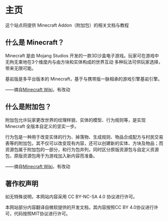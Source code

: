 # 主页

这个站点将提供 Minecraft Addon（附加包）的相关文档与教程

## 什么是 Minecraft？
Minecraft 是由 Mojang Studios 开发的一款3D沙盒电子游戏。玩家可在游戏中无拘无束地在3个维度内与由方块和实体构成的世界互动 多种玩法可供玩家选择，带来无限可能。

基岩版是多平台版本的 Minecraft，基于与携带版一脉相承的游戏引擎基岩引擎。

——摘自[Minecraft Wiki](https://zh.minecraft.wiki/基岩版)，有改动

## 什么是附加包？
附加包允许玩家更改世界的纹理样貌、实体的模型、行为规则等，是实现 Minecraft 全版本自定义的坚实一步。

行为包是一种用于改变实体的行为、掉落物、生成规则、物品合成配方与村民交易表等的附加包，其不仅可以改变现有内容，还可以创建新的实体、方块及物品；而资源包属于附加包的一部分，和行为包并列，同时区分原版资源包与自定义资源包，原版资源包用于为游戏加入新内容而准备。

——摘自[Minecraft Wiki](https://zh.minecraft.wiki/附加包)，有改动

## 著作权声明
如无特殊说明，本网站内容采用 CC BY-NC-SA 4.0 协议进行许可。

本网站部分内容翻译自微软提供的开发文档，其内容按照CC BY 4.0协议进行许可，代码按照MIT协议进行许可。